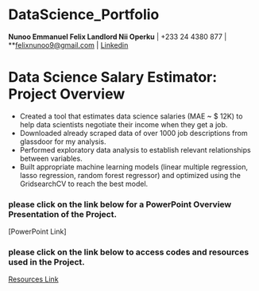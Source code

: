 # DataScience_Portfolio
  **Nunoo Emmanuel Felix Landlord Nii Operku**   |   +233 24 4380 877   |   **felixnunoo9@gmail.com  |  [Linkedin](https://Linkedin.com/in/nunoofelixjrr)

# Data Science Salary Estimator: Project Overview
* Created a tool that estimates data science salaries (MAE ~ $ 12K) to help data scientists negotiate their income when they get a job.
* Downloaded already scraped data of over 1000 job descriptions from glassdoor for my analysis.
* Performed exploratory data analysis to establish relevant relationships between variables. 
* Built appropriate machine learning models (linear multiple regression, lasso regression, random forest regressor) and optimized using the GridsearchCV to reach the best model. 


### please click on the link below for a PowerPoint Overview Presentation of the Project.
[PowerPoint Link]

### please click on the link below to access codes and resources used in the Project.
[Resources Link](https://github.com/fyxx10/SalaryEstimator_proj_1)
